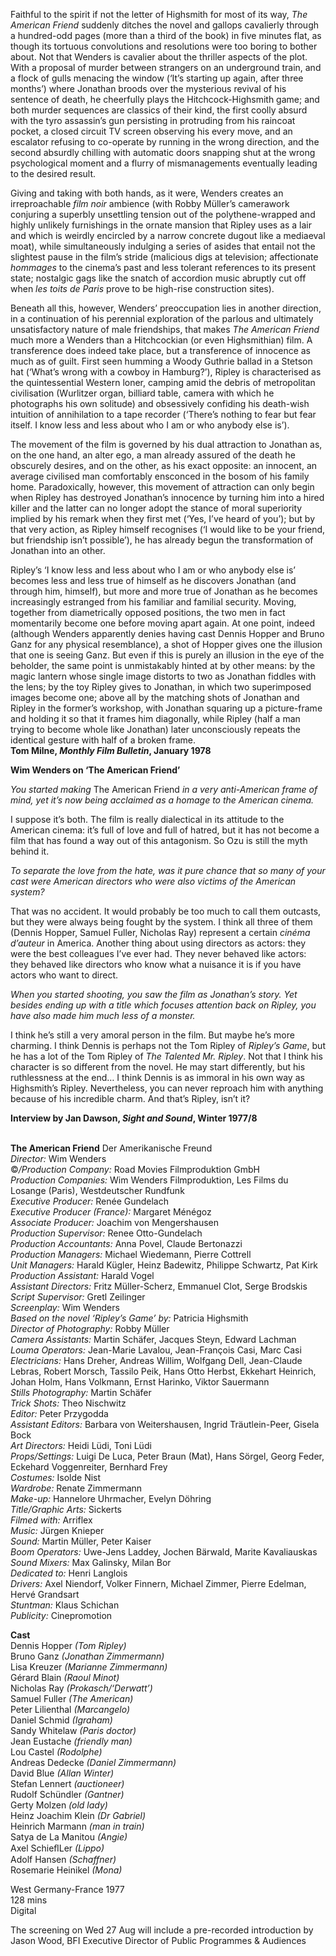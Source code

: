 
Faithful to the spirit if not the letter of Highsmith for most of its way, _The American Friend_ suddenly ditches the novel and gallops cavalierly through a hundred-odd pages (more than a third of the book) in five minutes flat, as though its tortuous convolutions and resolutions were too boring to bother about. Not that Wenders is cavalier about the thriller aspects of the plot. With a proposal of murder between strangers on an underground train, and a flock of gulls menacing the window (‘It’s starting up again, after three months’) where Jonathan broods over the mysterious revival of his sentence of death, he cheerfully plays the Hitchcock-Highsmith game; and both murder sequences are classics of their kind, the first coolly absurd with the tyro assassin’s gun persisting in protruding from his raincoat pocket, a closed circuit TV screen observing his every move, and an escalator refusing to co-operate by running in the wrong direction, and the second absurdly chilling with automatic doors snapping shut at the wrong psychological moment and a flurry of mismanagements eventually leading to the desired result.

Giving and taking with both hands, as it were, Wenders creates an irreproachable _film noir_ ambience (with Robby Müller’s camerawork conjuring a superbly unsettling tension out of the polythene-wrapped and highly unlikely furnishings in the ornate mansion that Ripley uses as a lair and which is weirdly encircled by a narrow concrete dugout like a mediaeval moat), while simultaneously indulging a series of asides that entail not the slightest pause in the film’s stride (malicious digs at television; affectionate _hommages_ to the cinema’s past and less tolerant references to its present state; nostalgic gags like the snatch of accordion music abruptly cut off when _les toits de Paris_ prove to be high-rise construction sites).

Beneath all this, however, Wenders’ preoccupation lies in another direction, in a continuation of his perennial exploration of the parlous and ultimately unsatisfactory nature of male friendships, that makes _The American Friend_ much more a Wenders than a Hitchcockian (or even Highsmithian) film. A transference does indeed take place, but a transference of innocence as much as of guilt. First seen humming a Woody Guthrie ballad in a Stetson hat (‘What’s wrong with a cowboy in Hamburg?’), Ripley is characterised as the quintessential Western loner, camping amid the debris of metropolitan civilisation (Wurlitzer organ, billiard table, camera with which he photographs his own solitude) and obsessively confiding his death-wish intuition of annihilation to a tape recorder (‘There’s nothing to fear but fear itself. I know less and less about who I am or who anybody else is’).

The movement of the film is governed by his dual attraction to Jonathan as, on the one hand, an alter ego, a man already assured of the death he obscurely desires, and on the other, as his exact opposite: an innocent, an average civilised man comfortably ensconced in the bosom of his family home. Paradoxically, however, this movement of attraction can only begin when Ripley has destroyed Jonathan’s innocence by turning him into a hired killer and the latter can no longer adopt the stance of moral superiority implied by his remark when they first met (‘Yes, I’ve heard of you’); but by that very action, as Ripley himself recognises (‘I would like to be your friend, but friendship isn’t possible’), he has already begun the transformation of Jonathan into an other.

Ripley’s ‘I know less and less about who I am or who anybody else is’ becomes less and less true of himself as he discovers Jonathan (and through him, himself), but more and more true of Jonathan as he becomes increasingly estranged from his familiar and familial security. Moving, together from diametrically opposed positions, the two men in fact momentarily become one before moving apart again. At one point, indeed (although Wenders apparently denies having cast Dennis Hopper and Bruno Ganz for any physical resemblance), a shot of Hopper gives one the illusion that one is seeing Ganz. But even if this is purely an illusion in the eye of the beholder, the same point is unmistakably hinted at by other means: by the magic lantern whose single image distorts to two as Jonathan fiddles with the lens; by the toy Ripley gives to Jonathan, in which two superimposed images become one; above all by the matching shots of Jonathan and Ripley in the former’s workshop, with Jonathan squaring up a picture-frame and holding it so that it frames him diagonally, while Ripley (half a man trying to become whole like Jonathan) later unconsciously repeats the identical gesture with half of a broken frame.  
**Tom Milne, _Monthly Film Bulletin_, January 1978**
<br>

**Wim Wenders on ‘The American Friend’**

_You started making_ The American Friend _in a very anti-American frame of mind, yet it’s now being acclaimed as a homage to the American cinema._

I suppose it’s both. The film is really dialectical in its attitude to the American cinema: it’s full of love and full of hatred, but it has not become a film that has found a way out of this antagonism. So Ozu is still the myth behind it.

_To separate the love from the hate, was it pure chance that so many of your cast were American directors who were also victims of the American system?_

That was no accident. It would probably be too much to call them outcasts, but they were always being fought by the system. I think all three of them (Dennis Hopper, Samuel Fuller, Nicholas Ray) represent a certain _cinéma d’auteur_ in America. Another thing about using directors as actors: they were the best colleagues I’ve ever had. They never behaved like actors: they behaved like directors who know what a nuisance it is if you have actors who want to direct.

_When you started shooting, you saw the film as Jonathan’s story. Yet besides ending up with a title which focuses attention back on Ripley, you have also made him much less of a monster._

I think he’s still a very amoral person in the film. But maybe he’s more charming. I think Dennis is perhaps not the Tom Ripley of _Ripley’s Game_, but he has a lot of the Tom Ripley of _The Talented Mr. Ripley_. Not that I think his character is so different from the novel. He may start differently, but his ruthlessness at the end… I think Dennis is as immoral in his own way as Highsmith’s Ripley. Nevertheless, you can never reproach him with anything because of his incredible charm. And that’s Ripley, isn’t it?

**Interview by Jan Dawson, _Sight and Sound_, Winter 1977/8**
<br><br>

**The American Friend** Der Amerikanische Freund  
_Director:_ Wim Wenders  
©_/Production Company:_  Road Movies Filmproduktion GmbH  
_Production Companies:_  Wim Wenders Filmproduktion, Les Films du Losange (Paris), Westdeutscher Rundfunk  
_Executive Producer:_ Renée Gundelach  
_Executive Producer (France):_ Margaret Ménégoz  
_Associate Producer:_ Joachim von Mengershausen  
_Production Supervisor:_ Renee Otto-Gundelach  
_Production Accountants:_ Anna Povel,  Claude Bertonazzi  
_Production Managers:_ Michael Wiedemann,  Pierre Cottrell  
_Unit Managers:_ Harald Kügler, Heinz Badewitz, Philippe Schwartz, Pat Kirk  
_Production Assistant:_ Harald Vogel  
_Assistant Directors:_ Fritz Müller-Scherz,  Emmanuel Clot, Serge Brodskis  
_Script Supervisor:_ Gretl Zeilinger  
_Screenplay:_ Wim Wenders  
_Based on the novel ‘Ripley’s Game’ by:_  Patricia Highsmith  
_Director of Photography:_ Robby Müller  
_Camera Assistants:_ Martin Schäfer,  Jacques Steyn, Edward Lachman  
_Louma Operators:_ Jean-Marie Lavalou, Jean-François Casi, Marc Casi  
_Electricians:_ Hans Dreher, Andreas Willim,  Wolfgang Dell, Jean-Claude Lebras, Robert Morsch, Tassilo Peik, Hans Otto Herbst,  Ekkehart Heinrich, Johan Holm, Hans Volkmann, Ernst Harinko, Viktor Sauermann  
_Stills Photography:_ Martin Schäfer  
_Trick Shots:_ Theo Nischwitz  
_Editor:_ Peter Przygodda  
_Assistant Editors:_ Barbara von Weitershausen, Ingrid Träutlein-Peer, Gisela Bock  
_Art Directors:_ Heidi Lüdi, Toni Lüdi  
_Props/Settings:_ Luigi De Luca, Peter Braun (Mat), Hans Sörgel, Georg Feder, Eckehard Voggenreiter, Bernhard Frey  
_Costumes:_ Isolde Nist  
_Wardrobe:_ Renate Zimmermann  
_Make-up:_ Hannelore Uhrmacher, Evelyn Döhring  
_Title/Graphic Arts:_ Sickerts  
_Filmed with:_ Arriflex  
_Music:_ Jürgen Knieper  
_Sound:_ Martin Müller, Peter Kaiser  
_Boom Operators:_ Uwe-Jens Laddey,  Jochen Bärwald, Marite Kavaliauskas  
_Sound Mixers:_ Max Galinsky, Milan Bor  
_Dedicated to:_ Henri Langlois  
_Drivers:_ Axel Niendorf, Volker Finnern,  Michael Zimmer, Pierre Edelman, Hervé Grandsart  
_Stuntman:_ Klaus Schichan  
_Publicity:_ Cinepromotion  

**Cast**  
Dennis Hopper _(Tom Ripley)_  
Bruno Ganz _(Jonathan Zimmermann)_  
Lisa Kreuzer _(Marianne Zimmermann)_  
Gérard Blain _(Raoul Minot)_  
Nicholas Ray _(Prokasch/‘Derwatt’)_  
Samuel Fuller _(The American)_  
Peter Lilienthal _(Marcangelo)_  
Daniel Schmid _(Igraham)_  
Sandy Whitelaw _(Paris doctor)_  
Jean Eustache _(friendly man)_  
Lou Castel _(Rodolphe)_  
Andreas Dedecke _(Daniel Zimmermann)_  
David Blue _(Allan Winter)_  
Stefan Lennert _(auctioneer)_  
Rudolf Schündler _(Gantner)_  
Gerty Molzen _(old lady)_  
Heinz Joachim Klein _(Dr Gabriel)_  
Heinrich Marmann _(man in train)_  
Satya de La Manitou _(Angie)_  
Axel SchieﬂLer _(Lippo)_  
Adolf Hansen _(Schaffner)_  
Rosemarie Heinikel _(Mona)_  

West Germany-France 1977  
128 mins  
Digital

The screening on Wed 27 Aug will include a pre-recorded introduction by Jason Wood, BFI Executive Director of Public Programmes & Audiences
<br><br>
<!--stackedit_data:
eyJoaXN0b3J5IjpbLTE1ODg0MzgzMTNdfQ==
-->